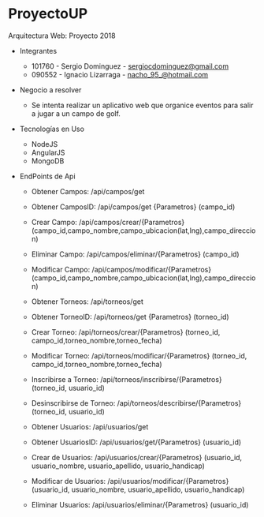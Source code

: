   # ProyectoUP
  Arquitectura Web: Proyecto 2018
  
  * Integrantes
    - 101760 - Sergio Dominguez  - sergiocdominguez@gmail.com 
    - 090552 - Ignacio Lizarraga - nacho_95_@hotmail.com
  
  * Negocio a resolver
    - Se intenta realizar un aplicativo web que organice eventos para salir a jugar a un campo de golf.
  
  * Tecnologías en Uso
    - NodeJS
    - AngularJS
    - MongoDB
    
  * EndPoints de Api
  
    - Obtener Campos: /api/campos/get
    - Obtener CamposID: /api/campos/get {Parametros} (campo_id)
    - Crear Campo: /api/campos/crear/{Parametros} (campo_id,campo_nombre,campo_ubicacion(lat,lng),campo_direccion) 
    - Eliminar Campo: /api/campos/eliminar/{Parametros} (campo_id)
    - Modificar Campo: /api/campos/modificar/{Parametros} (campo_id,campo_nombre,campo_ubicacion(lat,lng),campo_direccion) 
    
    - Obtener Torneos: /api/torneos/get
    - Obtener TorneoID: /api/torneos/get {Parametros} (torneo_id)
    - Crear Torneo: /api/torneos/crear/{Parametros} (torneo_id, campo_id,torneo_nombre,torneo_fecha) 
    - Modificar Torneo: /api/torneos/modificar/{Parametros} (torneo_id, campo_id,torneo_nombre,torneo_fecha)
    - Inscribirse a Torneo: /api/torneos/inscribirse/{Parametros} (torneo_id, usuario_id)
    - Desinscribirse de Torneo: /api/torneos/describirse/{Parametros} (torneo_id, usuario_id)
    
    - Obtener Usuarios: /api/usuarios/get
    - Obtener UsuariosID: /api/usuarios/get/{Parametros} (usuario_id)
    - Crear de Usuarios: /api/usuarios/crear/{Parametros} (usuario_id, usuario_nombre, usuario_apellido, usuario_handicap)
    - Modificar de Usuarios: /api/usuarios/modificar/{Parametros} (usuario_id, usuario_nombre, usuario_apellido, usuario_handicap)
    - Eliminar Usuarios: /api/usuarios/eliminar/{Parametros} (usuario_id)
    
    

